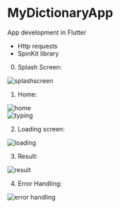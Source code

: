 # MyDictionaryApp
 App development in Flutter
 
 - Http requests
 - SpinKit library 
 
0. Splash Screen:

![splashscreen](https://user-images.githubusercontent.com/102667828/201477622-faa42c04-7cdd-43e4-a832-f4a856851f33.png)

1. Home: 

![home](https://user-images.githubusercontent.com/102667828/201477628-109e2226-6ee3-4d34-97ec-2c35a8418dca.png)  
![typing](https://user-images.githubusercontent.com/102667828/201477645-f0e33b3f-ee8e-4bf2-99ff-b6de22a2c823.png)


2. Loading screen:

![loading](https://user-images.githubusercontent.com/102667828/201477636-ee4658ac-eaa1-46f9-ac8c-97223e87c18d.png)

3. Result:

![result](https://user-images.githubusercontent.com/102667828/201477654-8d937994-d0e2-49e4-a49a-c517c3c9b0aa.png)


4. Error Handling:

![error handling](https://user-images.githubusercontent.com/102667828/201477678-97ce1830-f55a-48aa-994c-62c1880ae618.png)
